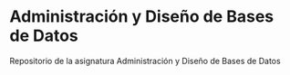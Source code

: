 # Administración y Diseño de Bases de Datos

Repositorio de la asignatura Administración y Diseño de Bases de Datos
